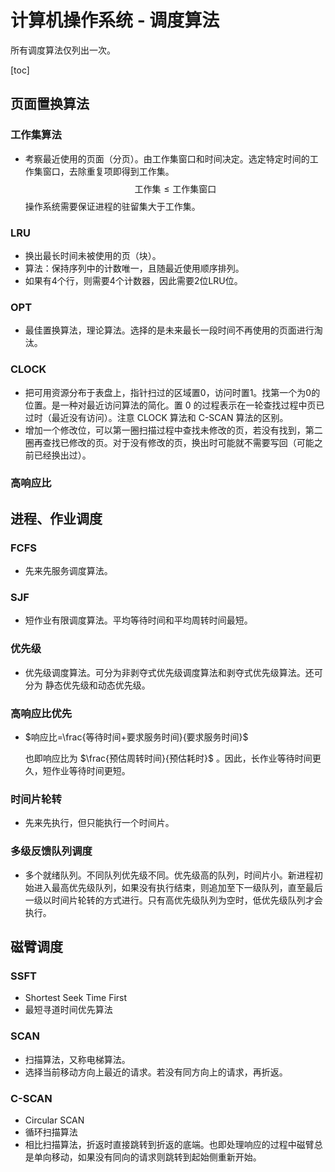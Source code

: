 # 计算机操作系统 - 调度算法

所有调度算法仅列出一次。

[toc]

## 页面置换算法

### 工作集算法

- 考察最近使用的页面（分页）。由工作集窗口和时间决定。选定特定时间的工作集窗口，去除重复项即得到工作集。
$$
\text{工作集} \le \text{工作集窗口}
$$
操作系统需要保证进程的驻留集大于工作集。

### LRU

- 换出最长时间未被使用的页（块）。
- 算法：保持序列中的计数唯一，且随最近使用顺序排列。
- 如果有4个行，则需要4个计数器，因此需要2位LRU位。

### OPT

- 最佳置换算法，理论算法。选择的是未来最长一段时间不再使用的页面进行淘汰。

### CLOCK

- 把可用资源分布于表盘上，指针扫过的区域置0，访问时置1。找第一个为0的位置。是一种对最近访问算法的简化。置 0 的过程表示在一轮查找过程中页已过时（最近没有访问）。注意 CLOCK 算法和 C-SCAN 算法的区别。
- 增加一个修改位，可以第一圈扫描过程中查找未修改的页，若没有找到，第二圈再查找已修改的页。对于没有修改的页，换出时可能就不需要写回（可能之前已经换出过）。

### 高响应比

## 进程、作业调度

### FCFS

- 先来先服务调度算法。

### SJF

- 短作业有限调度算法。平均等待时间和平均周转时间最短。

### 优先级

- 优先级调度算法。可分为非剥夺式优先级调度算法和剥夺式优先级算法。还可分为 静态优先级和动态优先级。

### 高响应比优先

- $响应比=\frac{等待时间+要求服务时间}{要求服务时间}$

  也即响应比为 $\frac{预估周转时间}{预估耗时}$ 。因此，长作业等待时间更久，短作业等待时间更短。

### 时间片轮转

- 先来先执行，但只能执行一个时间片。

### 多级反馈队列调度

- 多个就绪队列。不同队列优先级不同。优先级高的队列，时间片小。新进程初始进入最高优先级队列，如果没有执行结束，则追加至下一级队列，直至最后一级以时间片轮转的方式进行。只有高优先级队列为空时，低优先级队列才会执行。

## 磁臂调度

### SSFT

- Shortest Seek Time First
- 最短寻道时间优先算法

### SCAN

- 扫描算法，又称电梯算法。
- 选择当前移动方向上最近的请求。若没有同方向上的请求，再折返。

### C-SCAN

- Circular SCAN
- 循环扫描算法
- 相比扫描算法，折返时直接跳转到折返的底端。也即处理响应的过程中磁臂总是单向移动，如果没有同向的请求则跳转到起始侧重新开始。